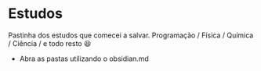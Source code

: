 # Estudos
Pastinha dos estudos que comecei a salvar. Programação / Física / Química / Ciência / e todo resto 😆
- Abra as pastas utilizando o obsidian.md
